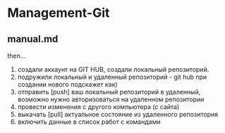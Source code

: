 ﻿# Management-Git
 
 ## manual.md
then...

1. создали аккаунт на GIT HUB, создали локальный репозиторий.
2. подружили локальный и удаленный репозиторий - git hub при создании нового подскажет как)
3. отправить [push] ваш локальный репозиторий в удаленный, возможно нужно авторизоваться на удаленном репозитории
4. провести изменения с другого компьютера (с сайта)
5. выкачать [pull] актуальное состояние из удаленного репозитория
6. включить данные в список работ с командами
